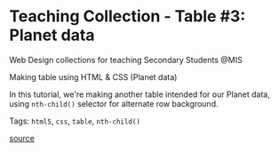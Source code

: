 # Teaching Collection - Table #3: Planet data
Web Design collections for teaching Secondary Students @MIS

Making table using HTML & CSS (Planet data)

In this tutorial, we're making another table intended for our Planet data,
using `nth-child()` selector for alternate row background.

Tags: `html5`, `css`, `table`, `nth-child()`

[source](https://developer.mozilla.org/en-US/docs/Learn/HTML/Tables/Structuring_planet_data)
